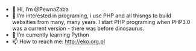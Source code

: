 - 👋 Hi, I’m @PewnaZaba
- 👀 I’m interested in programing, i use PHP and all thisngs to build websities from many, many years. I start PHP programing when PHP3.0 was a current version - there was before dinosaurus. 
- 🌱 I’m currently learning Python
- 📫 How to reach me: http://eko.org.pl

<!---
PewnaZaba/PewnaZaba is a ✨ special ✨ repository because its `README.md` (this file) appears on your GitHub profile.
You can click the Preview link to take a look at your changes.
--->
